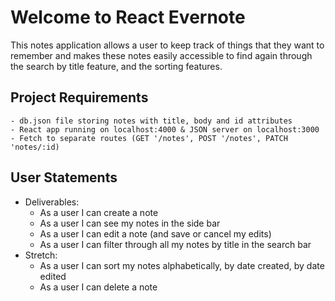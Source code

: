 # Welcome to React Evernote
This notes application allows a user to keep track of things that they want to remember and makes these notes easily accessible to find again through the search by title feature, and the sorting features. 

## Project Requirements
    - db.json file storing notes with title, body and id attributes
    - React app running on localhost:4000 & JSON server on localhost:3000
    - Fetch to separate routes (GET '/notes', POST '/notes', PATCH 'notes/:id)

## User Statements
  - Deliverables:
    - As a user I can create a note
    - As a user I can see my notes in the side bar
    - As a user I can edit a note (and save or cancel my edits)
    - As a user I can filter through all my notes by title in the search bar
  - Stretch:
    - As a user I can sort my notes alphabetically, by date created, by date edited
    - As a user I can delete a note

